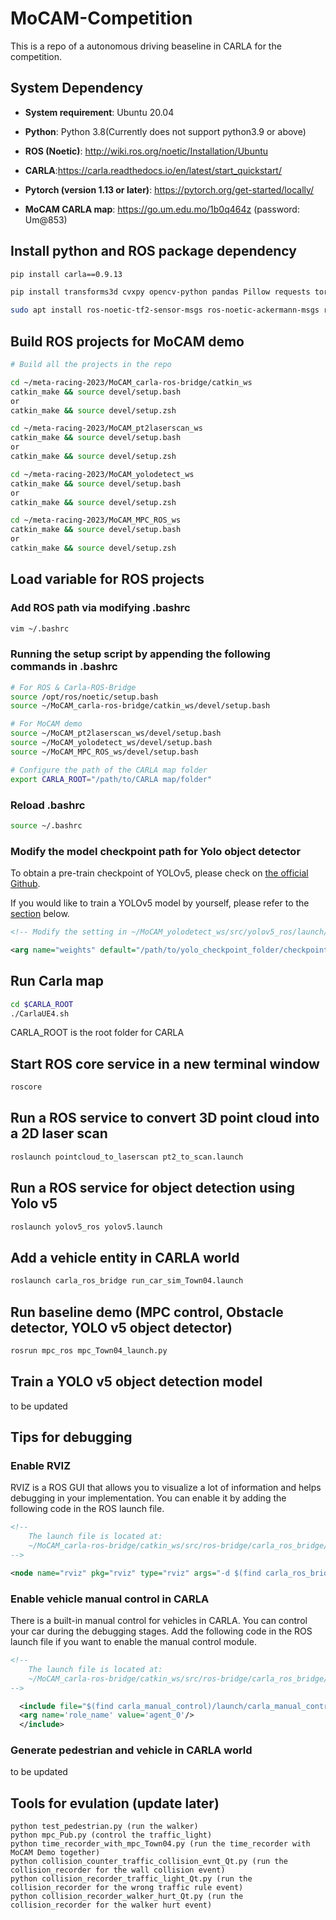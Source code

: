 # MoCAM-Competition
This is a repo of a autonomous driving beaseline in CARLA for the competition. 

## System Dependency
- **System requirement**: Ubuntu 20.04

- **Python**: Python 3.8(Currently does not support python3.9 or above)

- **ROS (Noetic)**: http://wiki.ros.org/noetic/Installation/Ubuntu

- **CARLA**:https://carla.readthedocs.io/en/latest/start_quickstart/

- **Pytorch (version 1.13 or later)**: https://pytorch.org/get-started/locally/

- **MoCAM CARLA map**: https://go.um.edu.mo/1b0q464z (password: Um@853)

## Install python and ROS package dependency
```bash
pip install carla==0.9.13

pip install transforms3d cvxpy opencv-python pandas Pillow requests torch torchvision seaborn matplotlib

sudo apt install ros-noetic-tf2-sensor-msgs ros-noetic-ackermann-msgs ros-noetic-derived-object-msgs  ros-noetic-vision-msgs
```

## Build ROS projects for MoCAM demo
```bash
# Build all the projects in the repo

cd ~/meta-racing-2023/MoCAM_carla-ros-bridge/catkin_ws
catkin_make && source devel/setup.bash
or
catkin_make && source devel/setup.zsh

cd ~/meta-racing-2023/MoCAM_pt2laserscan_ws
catkin_make && source devel/setup.bash
or
catkin_make && source devel/setup.zsh

cd ~/meta-racing-2023/MoCAM_yolodetect_ws
catkin_make && source devel/setup.bash
or
catkin_make && source devel/setup.zsh

cd ~/meta-racing-2023/MoCAM_MPC_ROS_ws
catkin_make && source devel/setup.bash
or
catkin_make && source devel/setup.zsh
```

## Load variable for ROS projects 
### Add ROS path via modifying .bashrc
```bash
vim ~/.bashrc
```

### Running the setup script by appending the following commands in .bashrc
```bash
# For ROS & Carla-ROS-Bridge
source /opt/ros/noetic/setup.bash
source ~/MoCAM_carla-ros-bridge/catkin_ws/devel/setup.bash

# For MoCAM demo
source ~/MoCAM_pt2laserscan_ws/devel/setup.bash
source ~/MoCAM_yolodetect_ws/devel/setup.bash
source ~/MoCAM_MPC_ROS_ws/devel/setup.bash

# Configure the path of the CARLA map folder
export CARLA_ROOT="/path/to/CARLA map/folder"
```

### Reload .bashrc 
```bash
source ~/.bashrc
```

### Modify the model checkpoint path for Yolo object detector
To obtain a pre-train checkpoint of YOLOv5, please check on [the official Github](https://github.com/ultralytics/yolov5).

If you would like to train a YOLOv5 model by yourself, please refer to the [section](#train-a-yolo-v5-object-detection-model) below.
```xml
<!-- Modify the setting in ~/MoCAM_yolodetect_ws/src/yolov5_ros/launch/yolov5.launch -->

<arg name="weights" default="/path/to/yolo_checkpoint_folder/checkpoint_name.pt"/>
```

## Run Carla map
``` bash
cd $CARLA_ROOT
./CarlaUE4.sh
```
CARLA_ROOT is the root folder for CARLA

## Start ROS core service in a new terminal window
```bash
roscore
```

## Run a ROS service to convert 3D point cloud into a 2D laser scan
```bash
roslaunch pointcloud_to_laserscan pt2_to_scan.launch
```

## Run a ROS service for object detection using Yolo v5
```bash
roslaunch yolov5_ros yolov5.launch
```

## Add a vehicle entity in CARLA world
```bash
roslaunch carla_ros_bridge run_car_sim_Town04.launch
```

## Run baseline demo (MPC control, Obstacle detector, YOLO v5 object detector)
```bash
rosrun mpc_ros mpc_Town04_launch.py 
```

## Train a YOLO v5 object detection model
to be updated

## Tips for debugging
### Enable RVIZ
RVIZ is a ROS GUI that allows you to visualize a lot of information and helps debugging in your implementation. You can enable it by adding the following code in the ROS launch file.

```xml
<!-- 
    The launch file is located at: 
    ~/MoCAM_carla-ros-bridge/catkin_ws/src/ros-bridge/carla_ros_bridge/launch/run_car_sim_Town04.launch
-->

<node name="rviz" pkg="rviz" type="rviz" args="-d $(find carla_ros_bridge)/rviz/mpc.rviz"/>
```

### Enable vehicle manual control in CARLA
There is a built-in manual control for vehicles in CARLA. You can control your car during the debugging stages. Add the following code in the ROS launch file if you want to enable the manual control module.
```xml
<!-- 
    The launch file is located at: 
    ~/MoCAM_carla-ros-bridge/catkin_ws/src/ros-bridge/carla_ros_bridge/launch/run_car_sim_Town04.launch
-->

  <include file="$(find carla_manual_control)/launch/carla_manual_control.launch" unless="$(arg auto_control)">
  <arg name='role_name' value='agent_0'/>
  </include>
```

### Generate pedestrian and vehicle in CARLA world
to be updated


## Tools for evulation (update later)
```
python test_pedestrian.py (run the walker)
python mpc_Pub.py (control the traffic_light)
python time_recorder_with_mpc_Town04.py (run the time_recorder with MoCAM Demo together)
python collision_counter_traffic_collision_evnt_Qt.py (run the collision_recorder for the wall collision event)
python collision_recorder_traffic_light_Qt.py (run the collision_recorder for the wrong traffic rule event)
python collision_recorder_walker_hurt_Qt.py (run the collision_recorder for the walker hurt event)
```
